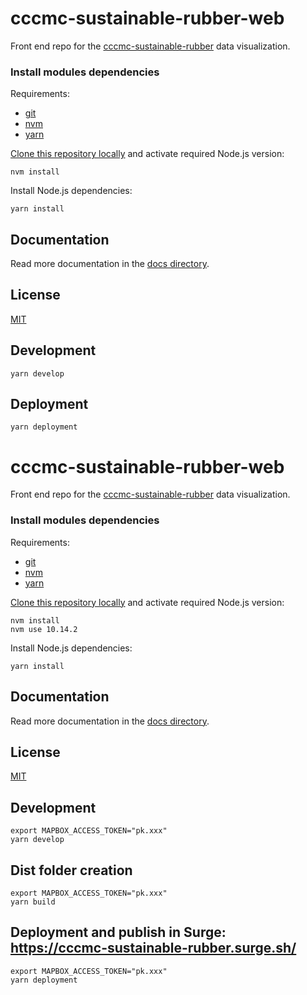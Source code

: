 # cccmc-sustainable-rubber-web

Front end repo for the [cccmc-sustainable-rubber](https://github.com/developmentseed/cccmc-sustainable-rubber) data visualization.


### Install modules dependencies

Requirements:

- [git](https://git-scm.com)
- [nvm](https://github.com/creationix/nvm)
- [yarn](https://yarnpkg.com/docs/install)

[Clone this repository locally](https://help.github.com/en/github/creating-cloning-and-archiving-repositories/cloning-a-repository) and activate required Node.js version:

```
nvm install
```

Install Node.js dependencies:

```
yarn install
```
## Documentation

Read more documentation in the [docs directory](docs/).

## License
[MIT](LICENSE.md)

## Development

```
yarn develop
```

## Deployment

```
yarn deployment
```
# cccmc-sustainable-rubber-web

Front end repo for the [cccmc-sustainable-rubber](https://github.com/developmentseed/cccmc-sustainable-rubber) data visualization.


### Install modules dependencies

Requirements:

- [git](https://git-scm.com)
- [nvm](https://github.com/creationix/nvm)
- [yarn](https://yarnpkg.com/docs/install)

[Clone this repository locally](https://help.github.com/en/github/creating-cloning-and-archiving-repositories/cloning-a-repository) and activate required Node.js version:

```
nvm install
nvm use 10.14.2
```

Install Node.js dependencies:

```
yarn install
```
## Documentation

Read more documentation in the [docs directory](docs/).

## License
[MIT](LICENSE.md)

## Development

```
export MAPBOX_ACCESS_TOKEN="pk.xxx"
yarn develop
```

## Dist folder creation

```
export MAPBOX_ACCESS_TOKEN="pk.xxx"
yarn build
```

## Deployment and publish in Surge: https://cccmc-sustainable-rubber.surge.sh/

```
export MAPBOX_ACCESS_TOKEN="pk.xxx"
yarn deployment
```